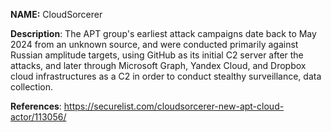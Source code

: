 **NAME:**
CloudSorcerer

**Description**:
The APT group's earliest attack campaigns date back to May 2024 from an unknown source, and were conducted primarily against Russian amplitude targets, using GitHub as its initial C2 server after the attacks, and later through Microsoft Graph, Yandex Cloud, and Dropbox cloud infrastructures as a C2 in order to conduct stealthy surveillance, data collection.

**References**:
https://securelist.com/cloudsorcerer-new-apt-cloud-actor/113056/